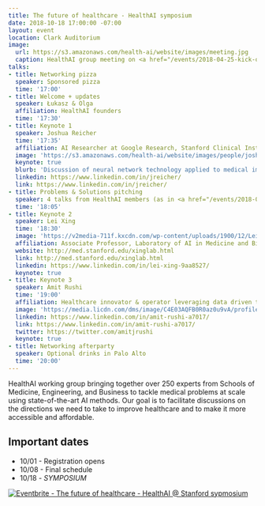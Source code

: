 ```yaml
---
title: The future of healthcare - HealthAI symposium
date: 2018-10-18 17:00:00 -07:00
layout: event
location: Clark Auditorium
image:
  url: https://s3.amazonaws.com/health-ai/website/images/meeting.jpg
  caption: HealthAI group meeting on <a href="/events/2018-04-25-kick-off-seminar.html">04/25/2018</a>
talks:
- title: Networking pizza
  speaker: Sponsored pizza
  time: '17:00'
- title: Welcome + updates
  speaker: Łukasz & Olga
  affiliation: HealthAI founders
  time: '17:30'
- title: Keynote 1
  speaker: Joshua Reicher
  time: '17:35'
  affiliation: AI Researcher at Google Research, Stanford Clinical Instructor (Affiliated) in Radiology
  image: 'https://s3.amazonaws.com/health-ai/website/images/people/josh.jpg'
  keynote: true
  blurb: 'Discussion of neural network technology applied to medical imaging, with a focus on radiology, covering general applications, designs, and opportunities.'
  linkedin: https://www.linkedin.com/in/jreicher/
  link: https://www.linkedin.com/in/jreicher/
- title: Problems & Solutions pitching
  speaker: 4 talks from HealthAI members (as in <a href="/events/2018-05-30-problems-and-solutoins.html">the last event</a>)
  time: '18:05'
- title: Keynote 2
  speaker: Lei Xing
  time: '18:30'
  image: 'https://v2media-711f.kxcdn.com/wp-content/uploads/1900/12/Lei-Xing.jpg'
  affiliation: Associate Professor, Laboratory of AI in Medicine and Biomedical Physics @Stanford
  website: http://med.stanford.edu/xinglab.html
  link: http://med.stanford.edu/xinglab.html
  linkedin: https://www.linkedin.com/in/lei-xing-9aa8527/
  keynote: true
- title: Keynote 3
  speaker: Amit Rushi
  time: '19:00'
  affiliation: Healthcare innovator & operator leveraging data driven technologies. VP @GraftWorx, former VP @Science 37, ex @Medtronic
  image: 'https://media.licdn.com/dms/image/C4E03AQFB0R0az0u9vA/profile-displayphoto-shrink_200_200/0?e=1541635200&v=beta&t=qneM-KPnQ1xm4YtcXsoeZ9cMbvbfUp_jtpB6X1dTYNk'
  linkedin: https://www.linkedin.com/in/amit-rushi-a7017/
  link: https://www.linkedin.com/in/amit-rushi-a7017/
  twitter: https://twitter.com/amitjrushi
  keynote: true
- title: Networking afterparty
  speaker: Optional drinks in Palo Alto
  time: '20:00'
---
```


HealthAI working group bringing together over 250 experts from Schools of Medicine, Engineering, and Business to tackle medical problems at scale using state-of-the-art AI methods. Our goal is to facilitate discussions on the directions we need to take to improve healthcare and to make it more accessible and affordable.

## Important dates

* 10/01 - Registration opens
* 10/08 - Final schedule
* 10/18 - *SYMPOSIUM*	 

<a href="https://www.eventbrite.com/e/the-future-of-healthcare-healthai-stanford-sypmosium-tickets-50799093456?ref=ebtnebregn" target="_blank"><img src="https://www.eventbrite.com/custombutton?eid=50799093456" alt="Eventbrite - The future of healthcare - HealthAI @ Stanford sypmosium" /></a>
